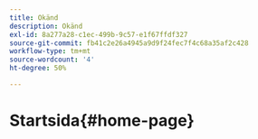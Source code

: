 ```yaml
---
title: Okänd
description: Okänd
exl-id: 8a277a28-c1ec-499b-9c57-e1f67ffdf327
source-git-commit: fb41c2e26a4945a9d9f24fec7f4c68a35af2c428
workflow-type: tm+mt
source-wordcount: '4'
ht-degree: 50%

---
```



# Startsida{#home-page}
